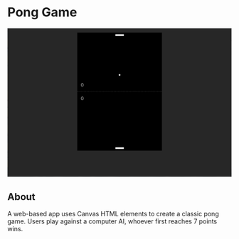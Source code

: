 # Pong Game

![pong cover](./app-cover.png)

## About

A web-based app uses Canvas HTML elements to create a classic pong game. Users play against a computer AI, whoever first reaches 7 points wins.
